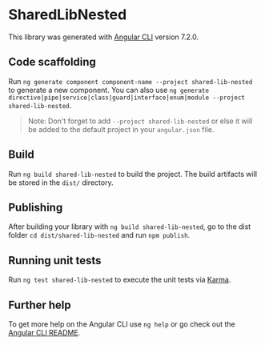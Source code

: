 # SharedLibNested

This library was generated with [Angular CLI](https://github.com/angular/angular-cli) version 7.2.0.

## Code scaffolding

Run `ng generate component component-name --project shared-lib-nested` to generate a new component. You can also use `ng generate directive|pipe|service|class|guard|interface|enum|module --project shared-lib-nested`.

> Note: Don't forget to add `--project shared-lib-nested` or else it will be added to the default project in your `angular.json` file.

## Build

Run `ng build shared-lib-nested` to build the project. The build artifacts will be stored in the `dist/` directory.

## Publishing

After building your library with `ng build shared-lib-nested`, go to the dist folder `cd dist/shared-lib-nested` and run `npm publish`.

## Running unit tests

Run `ng test shared-lib-nested` to execute the unit tests via [Karma](https://karma-runner.github.io).

## Further help

To get more help on the Angular CLI use `ng help` or go check out the [Angular CLI README](https://github.com/angular/angular-cli/blob/master/README.md).

